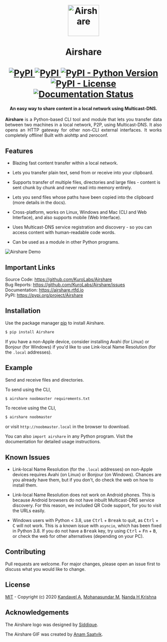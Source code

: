 <h1 align="center">
  <br>
  <img src="https://raw.githubusercontent.com/KuroLabs/Airshare/master/assets/Airshare.svg" alt="Airshare" width="100">
  <br>
  <br>
  <span>Airshare</span>
  <br>
  <br>
  <a href="https://pypi.org/project/Airshare">
    <img alt="PyPI" src="https://img.shields.io/pypi/v/Airshare" />
  </a>
   <a href="https://pypi.org/project/Airshare">
    <img alt="PyPI" src="https://static.pepy.tech/badge/airshare" />
  </a>
  <a href="https://pypi.org/project/Airshare">
    <img alt="PyPI - Python Version" src="https://img.shields.io/pypi/pyversions/Airshare" />
  </a>
  <a href="https://github.com/KuroLabs/Airshare/blob/master/LICENSE.md">
    <img alt="PyPI - License" src="https://img.shields.io/pypi/l/Airshare">
  </a>
  <a href="https://airshare.readthedocs.io/en/latest/?badge=latest">
    <img src="https://readthedocs.org/projects/airshare/badge/?version=latest" alt="Documentation Status" />
  </a>
</h1>

<h4 align="center">An easy way to share content in a local network using Multicast-DNS.</h4>

<p align="justify"><b>Airshare</b> is a Python-based CLI tool and module that lets you transfer data between two machines in a local network, P2P, using Multicast-DNS. It also opens an HTTP gateway for other non-CLI external interfaces. It works completely offline! Built with aiohttp and zeroconf.</p>

## Features

* Blazing fast content transfer within a local network.

* Lets you transfer plain text, send from or receive into your clipboard.

* Supports transfer of multiple files, directories and large files - content is sent chunk by chunk and never read into memory entirely.

* Lets you send files whose paths have been copied into the clipboard (more details in the docs).

* Cross-platform, works on Linux, Windows and Mac (CLI and Web Interface), and also supports mobile (Web Interface).

* Uses Multicast-DNS service registration and discovery - so you can access content with human-readable code words.

* Can be used as a module in other Python programs.

![Airshare Demo](assets/Airshare.gif)

## Important Links

Source Code: https://github.com/KuroLabs/Airshare <br>
Bug Reports: https://github.com/KuroLabs/Airshare/issues <br>
Documentation: https://airshare.rtfd.io <br>
PyPI: https://pypi.org/project/Airshare <br>

## Installation

Use the package manager [pip](https://pip.pypa.io/en/stable/) to install Airshare.

```bash
$ pip install Airshare
```

If you have a non-Apple device, consider installing Avahi (for Linux) or Bonjour (for Windows) if you'd like to use Link-local Name Resolution (for the `.local` addresses).

## Example

Send and receive files and directories.

To send using the CLI,

```bash
$ airshare noobmaster requirements.txt
```
To receive using the CLI,

```bash
$ airshare noobmaster
```

or visit `http://noobmaster.local` in the browser to download.

You can also `import airshare` in any Python program. Visit the documentation for detailed usage instructions.

## Known Issues

* Link-local Name Resolution (for the `.local` addresses) on non-Apple devices requires Avahi (on Linux) or Bonjour (on Windows). Chances are you already have them, but if you don't, do check the web on how to install them.

* Link-local Name Resolution does not work on Android phones. This is because Android browsers do not have inbuilt Multicast-DNS service discovery. For this reason, we included QR Code support, for you to visit the URLs easily.

* Windows users with Python < 3.8, use <kbd>Ctrl</kbd> + <kbd>Break</kbd> to quit, as <kbd>Ctrl</kbd> + <kbd>C</kbd> will not work. This is a known issue with `asyncio`, which has been fixed in Python 3.8. If you do not have a <kbd>Break</kbd> key, try using <kbd>Ctrl</kbd> + <kbd>Fn</kbd> + <kbd>B</kbd>, or check the web for other alternatives (depending on your PC).

## Contributing

Pull requests are welcome. For major changes, please open an issue first to discuss what you would like to change.

## License

[MIT](https://github.com/KuroLabs/Airshare/blob/master/LICENSE.md) - Copyright (c) 2020 [Kandavel A](http://github.com/AK5123), [Mohanasundar M](https://github.com/mohanpierce99), [Nanda H Krishna](https://github.com/nandahkrishna)

## Acknowledgements

The Airshare logo was designed by [Siddique](https://dribbble.com/thesideeq).

The Airshare GIF was created by [Anam Saatvik](https://github.com/kalki7).
